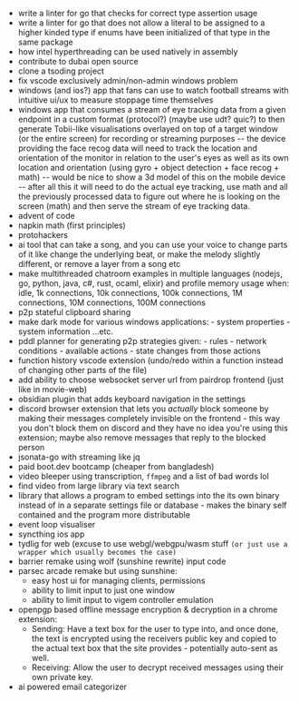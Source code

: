 - write a linter for go that checks for correct type assertion usage
- write a linter for go that does not allow a literal to be assigned to a higher kinded type if enums have been initialized of that type in the same package
- how intel hyperthreading can be used natively in assembly 
- contribute to dubai open source
- clone a tsoding project
- fix vscode exclusively admin/non-admin windows problem
- windows (and ios?) app that fans can use to watch football streams with intuitive ui/ux to measure stoppage time themselves
- windows app that consumes a stream of eye tracking data from a given endpoint in a custom format (protocol?) (maybe use udt? quic?) to then generate Tobii-like visualisations overlayed on top of a target window (or the entire screen) for recording or streaming purposes -- the device providing the face recog data will need to track the location and orientation of the monitor in relation to the user's eyes as well as its own location and orientation (using gyro + object detection + face recog + math) -- would be nice to show a 3d model of this on the mobile device -- after all this it will need to do the actual eye tracking, use math and all the previously processed data to figure out where he is looking on the screen (math) and then serve the stream of eye tracking data.
- advent of code
- napkin math (first principles)
- protohackers
- ai tool that can take a song, and you can use your voice to change parts of it like change the underlying beat, or make the melody slightly different, or remove a layer from a song etc
- make multithreaded chatroom examples in multiple languages (nodejs, go, python, java, c#, rust, ocaml, elixir) and profile memory usage when: idle, 1k connections, 10k connections, 100k connections, 1M connections, 10M connections, 100M connections
- p2p stateful clipboard sharing
- make dark mode for various windows applications:
	  - system properties
	  - system information
	...etc.
- pddl planner for generating p2p strategies given:
	  - rules
	  - network conditions
	  - available actions
	  - state changes from those actions
- function history vscode extension (undo/redo within a function instead of changing other parts of the file)
- add ability to choose websocket server url from pairdrop frontend (just like in movie-web)
- obsidian plugin that adds keyboard navigation in the settings
- discord browser extension that lets you *actually* block someone by making their messages completely invisible on the frontend - this way you don't block them on discord and they have no idea you're using this extension; maybe also remove messages that reply to the blocked person
- jsonata-go with streaming like jq
- paid boot.dev bootcamp (cheaper from bangladesh)
- video bleeper using transcription, `ffmpeg` and a list of bad words lol
- find video from large library via text search
- library that allows a program to embed settings into the its own binary instead of in a separate settings file or database - makes the binary self contained and the program more distributable 
- event loop visualiser
- syncthing ios app
- tydlig for web (excuse to use webgl/webgpu/wasm stuff `(or just use a wrapper which usually becomes the case)`
- barrier remake using wolf (sunshine rewrite) input code
- parsec arcade remake but using sunshine:
	- easy host ui for managing clients, permissions
	- ability to limit input to just one window
	- ability to limit input to vigem controller emulation
- openpgp based offline message encryption & decryption in a chrome extension:
	- Sending:
	  Have a text box for the user to type into, and once done, the text is encrypted using the receivers public key and copied to the actual text box that the site provides - potentially auto-sent as well.
	- Receiving:
	  Allow the user to decrypt received messages using their own private key.
- ai powered email categorizer
	  
